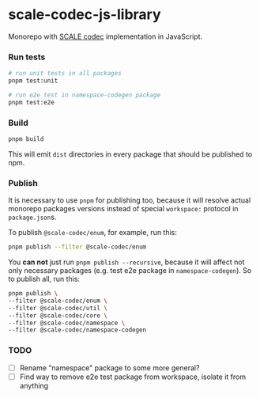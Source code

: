 # scale-codec-js-library

Monorepo with [SCALE codec](https://substrate.dev/docs/en/knowledgebase/advanced/codec) implementation in JavaScript.

### Run tests

```sh
# run unit tests in all packages
pnpm test:unit

# run e2e test in namespace-codegen package
pnpm test:e2e
```

### Build

```sh
pnpm build
```

This will emit `dist` directories in every package that should be published to npm.

### Publish

It is necessary to use `pnpm` for publishing too, because it will resolve actual monorepo packages versions instead of special `workspace:` protocol in `package.json`s.

To publish `@scale-codec/enum`, for example, run this:

```sh
pnpm publish --filter @scale-codec/enum
```

You **can not** just run `pnpm publish --recursive`, because it will affect not only necessary packages (e.g. test e2e package in `namespace-codegen`). So to publish all, run this:

```sh
pnpm publish \
--filter @scale-codec/enum \
--filter @scale-codec/util \
--filter @scale-codec/core \
--filter @scale-codec/namespace \
--filter @scale-codec/namespace-codegen
```

### TODO

-   [ ] Rename "namespace" package to some more general?
-   [ ] Find way to remove e2e test package from workspace, isolate it from anything
